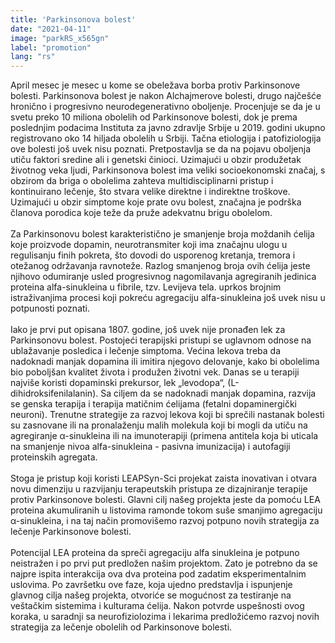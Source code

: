 ```yaml
---
title: 'Parkinsonova bolest'
date: "2021-04-11"
image: "parkRS_x565gn"
label: "promotion"
lang: "rs"
---
```

April mesec je mesec u kome se obeležava borba protiv Parkinsonove bolesti. Parkinsonova bolest je nakon Alchajmerove bolesti, drugo najčešće hronično i progresivno neurodegenerativno oboljenje. Procenjuje se da je u svetu preko 10 miliona obolelih od Parkinsonove bolesti, dok je prema poslednjim podacima Instituta za javno zdravlje Srbije u 2019. godini ukupno registrovano oko 14 hiljada obolelih u Srbiji. Tačna etiologija i patofiziologija ove bolesti još uvek nisu poznati. Pretpostavlja se da na pojavu oboljenja utiču faktori sredine ali i genetski činioci. Uzimajući u obzir produžetak životnog veka ljudi, Parkinsonova bolest ima veliki socioekonomski značaj, s obzirom da briga o obolelima zahteva multidisciplinarni pristup i kontinuirano lečenje, što stvara velike direktne i indirektne troškove. Uzimajući u obzir simptome koje prate ovu bolest, značajna je podrška članova porodica koje teže da pruže adekvatnu brigu obolelom.
<br/><br/>
Za Parkinsonovu bolest karakteristično je smanjenje broja moždanih ćelija koje proizvode dopamin, neurotransmiter koji ima značajnu ulogu u regulisanju finih pokreta, što dovodi do usporenog kretanja, tremora i otežanog održavanja ravnoteže. Razlog smanjenog broja ovih ćelija jeste njihovo odumiranje usled progresivnog nagomilavanja agregiranih jedinica proteina alfa-sinukleina u fibrile, tzv. Levijeva tela. uprkos brojnim istraživanjima procesi koji pokreću agregaciju alfa-sinukleina još uvek nisu u potpunosti poznati.
<br/><br/>
Iako je prvi put opisana 1807. godine, još uvek nije pronađen lek za Parkinsonovu bolest. Postojeći terapijski pristupi se uglavnom odnose na ublažavanje posledica i lečenje simptoma. Većina lekova treba da nadoknadi manjak dopamina  ili imitira njegovo delovanje, kako bi obolelima bio poboljšan kvalitet života i produžen životni vek. Danas se u terapiji najviše koristi dopaminski prekursor, lek „levodopa“, (L-dihidroksifenilalanin). Sa ciljem da se nadoknadi manjak dopamina, razvija se genska terapija i terapija matičnim ćelijama (fetalni dopaminergički neuroni). Trenutne  strategije za razvoj lekova koji bi sprečili nastanak bolesti  su zasnovane ili na pronalaženju malih molekula koji bi mogli da utiču na agregiranje α-sinukleina ili na imunoterapiji (primena antitela koja bi uticala na smanjenje nivoa alfa-sinukleina - pasivna imunizacija) i autofagiji proteinskih agregata.
<br/><br/>
Stoga je pristup koji koristi LEAPSyn-Sci projekat zaista inovativan i otvara novu dimenziju u razvijanju terapeutskih pristupa ze dizajniranje terapije protiv Parkinsonove bolesti. Glavni cilj našeg projekta jeste da pomoću LEA proteina akumuliranih u listovima ramonde tokom suše smanjimo agregaciju α-sinukleina, i na taj način promovišemo razvoj potpuno novih strategija za lečenje Parkinsonove bolesti.
<br/><br/>
Potencijal LEA proteina da spreči agregaciju alfa sinukleina je potpuno neistražen i po prvi put predložen našim projektom. Zato je potrebno da se najpre ispita interakcija ova dva proteina pod zadatim eksperimentalnim uslovima. Po završetku ove faze, koja ujedno predstavlja i ispunjenje glavnog cilja našeg projekta, otvoriće se mogućnost za testiranje na veštačkim sistemima i kulturama ćelija. Nakon potvrde uspešnosti ovog koraka, u saradnji sa neurofiziolozima i lekarima predložićemo razvoj novih strategija za lečenje obolelih od Parkinsonove bolesti.
